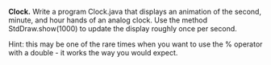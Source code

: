 **Clock.** Write a program Clock.java that displays an animation of the second, minute, and hour hands of an analog clock. Use the method StdDraw.show(1000) to update the display roughly once per second.

Hint: this may be one of the rare times when you want to use the % operator with a double - it works the way you would expect.
